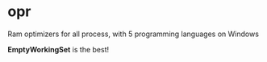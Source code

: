# opr

Ram optimizers for all process, with 5 programming languages on Windows

__EmptyWorkingSet__ is the best!
